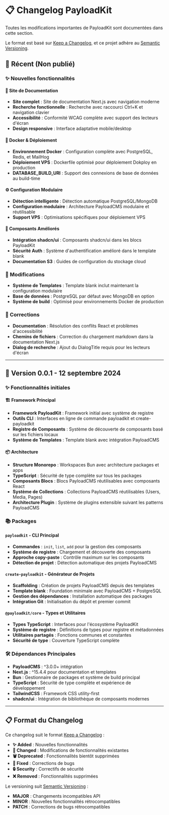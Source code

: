 # 📋 Changelog PayloadKit

Toutes les modifications importantes de PayloadKit sont documentées dans cette section.

Le format est basé sur [Keep a Changelog](https://keepachangelog.com/fr/1.0.0/),
et ce projet adhère au [Semantic Versioning](https://semver.org/lang/fr/).

## 🚀 Récent (Non publié)

### ✨ Nouvelles fonctionnalités

#### 📖 Site de Documentation
- **Site complet** : Site de documentation Next.js avec navigation moderne
- **Recherche fonctionnelle** : Recherche avec raccourci Ctrl+K et navigation clavier
- **Accessibilité** : Conformité WCAG complète avec support des lecteurs d'écran
- **Design responsive** : Interface adaptative mobile/desktop

#### 🐳 Docker & Déploiement
- **Environnement Docker** : Configuration complète avec PostgreSQL, Redis, et MailHog
- **Déploiement VPS** : Dockerfile optimisé pour déploiement Dokploy en production
- **DATABASE_BUILD_URI** : Support des connexions de base de données au build-time

#### ⚙️ Configuration Modulaire
- **Détection intelligente** : Détection automatique PostgreSQL/MongoDB
- **Configuration modulaire** : Architecture PayloadCMS modulaire et réutilisable
- **Support VPS** : Optimisations spécifiques pour déploiement VPS

#### 🎨 Composants Améliorés
- **Intégration shadcn/ui** : Composants shadcn/ui dans les blocs PayloadKit
- **Sécurité Auth** : Système d'authentification amélioré dans le template blank
- **Documentation S3** : Guides de configuration du stockage cloud

### 🔄 Modifications

- **Système de Templates** : Template blank inclut maintenant la configuration modulaire
- **Base de données** : PostgreSQL par défaut avec MongoDB en option
- **Système de build** : Optimisé pour environnements Docker de production

### 🐛 Corrections

- **Documentation** : Résolution des conflits React et problèmes d'accessibilité
- **Chemins de fichiers** : Correction du chargement markdown dans la documentation Next.js
- **Dialog de recherche** : Ajout du DialogTitle requis pour les lecteurs d'écran

---

## 🎯 Version 0.0.1 - 12 septembre 2024

### ✨ Fonctionnalités initiales

#### 🏗️ Framework Principal
- **Framework PayloadKit** : Framework initial avec système de registre
- **Outils CLI** : Interfaces en ligne de commande payloadkit et create-payloadkit
- **Registre de Composants** : Système de découverte de composants basé sur les fichiers locaux
- **Système de Templates** : Template blank avec intégration PayloadCMS

#### 📦 Architecture
- **Structure Monorepo** : Workspaces Bun avec architecture packages et apps
- **TypeScript** : Sécurité de type complète sur tous les packages
- **Composants Blocs** : Blocs PayloadCMS réutilisables avec composants React
- **Système de Collections** : Collections PayloadCMS réutilisables (Users, Media, Pages)
- **Architecture Plugin** : Système de plugins extensible suivant les patterns PayloadCMS

### 📚 Packages

#### `payloadkit` - CLI Principal
- **Commandes** : `init`, `list`, `add` pour la gestion des composants
- **Système de registre** : Chargement et découverte des composants
- **Approche copy-paste** : Contrôle maximum sur les composants
- **Détection de projet** : Détection automatique des projets PayloadCMS

#### `create-payloadkit` - Générateur de Projets
- **Scaffolding** : Création de projets PayloadCMS depuis des templates
- **Template blank** : Foundation minimale avec PayloadCMS + PostgreSQL
- **Gestion des dépendances** : Installation automatique des packages
- **Intégration Git** : Initialisation du dépôt et premier commit

#### `@payloadkit/core` - Types et Utilitaires
- **Types TypeScript** : Interfaces pour l'écosystème PayloadKit
- **Système de registre** : Définitions de types pour registre et métadonnées
- **Utilitaires partagés** : Fonctions communes et constantes
- **Sécurité de type** : Couverture TypeScript complète

### 🛠️ Dépendances Principales

- **PayloadCMS** : ^3.0.0+ intégration
- **Next.js** : ^15.4.4 pour documentation et templates
- **Bun** : Gestionnaire de packages et système de build principal
- **TypeScript** : Sécurité de type complète et expérience de développement
- **TailwindCSS** : Framework CSS utility-first
- **shadcn/ui** : Intégration de bibliothèque de composants modernes

---

## 📋 Format du Changelog

Ce changelog suit le format [Keep a Changelog](https://keepachangelog.com/fr/1.0.0/) :

- **✨ Added** : Nouvelles fonctionnalités
- **🔄 Changed** : Modifications de fonctionnalités existantes
- **🗑️ Deprecated** : Fonctionnalités bientôt supprimées
- **🐛 Fixed** : Corrections de bugs
- **🔒 Security** : Correctifs de sécurité
- **❌ Removed** : Fonctionnalités supprimées

Le versioning suit [Semantic Versioning](https://semver.org/lang/fr/) :
- **MAJOR** : Changements incompatibles API
- **MINOR** : Nouvelles fonctionnalités rétrocompatibles
- **PATCH** : Corrections de bugs rétrocompatibles